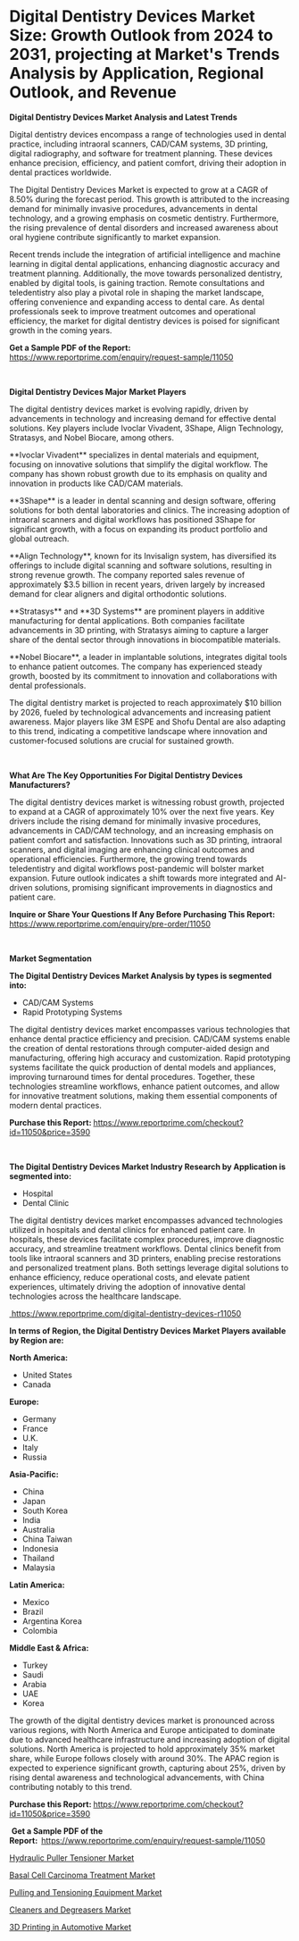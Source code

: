<p><h1>Digital Dentistry Devices Market Size: Growth Outlook from 2024 to 2031, projecting at Market's Trends Analysis by Application, Regional Outlook, and Revenue</h1></p><p><strong>Digital Dentistry Devices Market Analysis and Latest Trends</strong></p>
<p><p>Digital dentistry devices encompass a range of technologies used in dental practice, including intraoral scanners, CAD/CAM systems, 3D printing, digital radiography, and software for treatment planning. These devices enhance precision, efficiency, and patient comfort, driving their adoption in dental practices worldwide.</p><p>The Digital Dentistry Devices Market is expected to grow at a CAGR of 8.50% during the forecast period. This growth is attributed to the increasing demand for minimally invasive procedures, advancements in dental technology, and a growing emphasis on cosmetic dentistry. Furthermore, the rising prevalence of dental disorders and increased awareness about oral hygiene contribute significantly to market expansion.</p><p>Recent trends include the integration of artificial intelligence and machine learning in digital dental applications, enhancing diagnostic accuracy and treatment planning. Additionally, the move towards personalized dentistry, enabled by digital tools, is gaining traction. Remote consultations and teledentistry also play a pivotal role in shaping the market landscape, offering convenience and expanding access to dental care. As dental professionals seek to improve treatment outcomes and operational efficiency, the market for digital dentistry devices is poised for significant growth in the coming years.</p></p>
<p><strong>Get a Sample PDF of the Report:&nbsp;</strong> <a href="https://www.reportprime.com/enquiry/request-sample/11050?utm_campaign=1105&utm_medium=2&utm_source=Github&utm_content=ia&utm_term=29112024&utm_id=digital-dentistry-devices">https://www.reportprime.com/enquiry/request-sample/11050</a></p>
<p>&nbsp;</p>
<p><strong>Digital Dentistry Devices Major Market Players</strong></p>
<p><p>The digital dentistry devices market is evolving rapidly, driven by advancements in technology and increasing demand for effective dental solutions. Key players include Ivoclar Vivadent, 3Shape, Align Technology, Stratasys, and Nobel Biocare, among others. </p><p>**Ivoclar Vivadent** specializes in dental materials and equipment, focusing on innovative solutions that simplify the digital workflow. The company has shown robust growth due to its emphasis on quality and innovation in products like CAD/CAM materials. </p><p>**3Shape** is a leader in dental scanning and design software, offering solutions for both dental laboratories and clinics. The increasing adoption of intraoral scanners and digital workflows has positioned 3Shape for significant growth, with a focus on expanding its product portfolio and global outreach.</p><p>**Align Technology**, known for its Invisalign system, has diversified its offerings to include digital scanning and software solutions, resulting in strong revenue growth. The company reported sales revenue of approximately $3.5 billion in recent years, driven largely by increased demand for clear aligners and digital orthodontic solutions.</p><p>**Stratasys** and **3D Systems** are prominent players in additive manufacturing for dental applications. Both companies facilitate advancements in 3D printing, with Stratasys aiming to capture a larger share of the dental sector through innovations in biocompatible materials. </p><p>**Nobel Biocare**, a leader in implantable solutions, integrates digital tools to enhance patient outcomes. The company has experienced steady growth, boosted by its commitment to innovation and collaborations with dental professionals.</p><p>The digital dentistry market is projected to reach approximately $10 billion by 2026, fueled by technological advancements and increasing patient awareness. Major players like 3M ESPE and Shofu Dental are also adapting to this trend, indicating a competitive landscape where innovation and customer-focused solutions are crucial for sustained growth.</p></p>
<p>&nbsp;</p>
<p><strong>What Are The Key Opportunities For Digital Dentistry Devices Manufacturers?</strong></p>
<p><p>The digital dentistry devices market is witnessing robust growth, projected to expand at a CAGR of approximately 10% over the next five years. Key drivers include the rising demand for minimally invasive procedures, advancements in CAD/CAM technology, and an increasing emphasis on patient comfort and satisfaction. Innovations such as 3D printing, intraoral scanners, and digital imaging are enhancing clinical outcomes and operational efficiencies. Furthermore, the growing trend towards teledentistry and digital workflows post-pandemic will bolster market expansion. Future outlook indicates a shift towards more integrated and AI-driven solutions, promising significant improvements in diagnostics and patient care.</p></p>
<p><strong>Inquire or Share Your Questions If Any Before Purchasing This Report:</strong> <a href="https://www.reportprime.com/enquiry/pre-order/11050?utm_campaign=1105&utm_medium=2&utm_source=Github&utm_content=ia&utm_term=29112024&utm_id=digital-dentistry-devices">https://www.reportprime.com/enquiry/pre-order/11050</a></p>
<p>&nbsp;</p>
<p><strong>Market Segmentation</strong></p>
<p><strong>The Digital Dentistry Devices Market Analysis by types is segmented into:</strong></p>
<p><ul><li>CAD/CAM Systems</li><li>Rapid Prototyping Systems</li></ul></p>
<p><p>The digital dentistry devices market encompasses various technologies that enhance dental practice efficiency and precision. CAD/CAM systems enable the creation of dental restorations through computer-aided design and manufacturing, offering high accuracy and customization. Rapid prototyping systems facilitate the quick production of dental models and appliances, improving turnaround times for dental procedures. Together, these technologies streamline workflows, enhance patient outcomes, and allow for innovative treatment solutions, making them essential components of modern dental practices.</p></p>
<p><strong>Purchase this Report:&nbsp;</strong><a href="https://www.reportprime.com/checkout?id=11050&price=3590&utm_campaign=1105&utm_medium=2&utm_source=Github&utm_content=ia&utm_term=29112024&utm_id=digital-dentistry-devices">https://www.reportprime.com/checkout?id=11050&price=3590</a></p>
<p>&nbsp;</p>
<p><strong>The Digital Dentistry Devices Market Industry Research by Application is segmented into:</strong></p>
<p><ul><li>Hospital</li><li>Dental Clinic</li></ul></p>
<p><p>The digital dentistry devices market encompasses advanced technologies utilized in hospitals and dental clinics for enhanced patient care. In hospitals, these devices facilitate complex procedures, improve diagnostic accuracy, and streamline treatment workflows. Dental clinics benefit from tools like intraoral scanners and 3D printers, enabling precise restorations and personalized treatment plans. Both settings leverage digital solutions to enhance efficiency, reduce operational costs, and elevate patient experiences, ultimately driving the adoption of innovative dental technologies across the healthcare landscape.</p></p>
<p><a href="https://www.reportprime.com/digital-dentistry-devices-r11050?utm_campaign=1105&utm_medium=2&utm_source=Github&utm_content=ia&utm_term=29112024&utm_id=digital-dentistry-devices">&nbsp;https://www.reportprime.com/digital-dentistry-devices-r11050</a></p>
<p><strong>In terms of Region, the Digital Dentistry Devices Market Players available by Region are:</strong></p>
<p>
    <p> <strong> North America: </strong>
        <ul>
            <li>United States</li>
            <li>Canada</li>
        </ul>
        </p> 
    <p> <strong> Europe: </strong>
        <ul>
            <li>Germany</li>
            <li>France</li>
            <li>U.K.</li>
            <li>Italy</li>
            <li>Russia</li>
        </ul>
        </p> 
    <p> <strong> Asia-Pacific: </strong>
        <ul>
            <li>China</li>
            <li>Japan</li>
            <li>South Korea</li>
            <li>India</li>
            <li>Australia</li>
            <li>China Taiwan</li>
            <li>Indonesia</li>
            <li>Thailand</li>
            <li>Malaysia</li>
        </ul>
        </p> 
    <p> <strong> Latin America: </strong>
        <ul>
            <li>Mexico</li>
            <li>Brazil</li>
            <li>Argentina Korea</li>
            <li>Colombia</li>
        </ul>
        </p> 
    <p> <strong> Middle East & Africa: </strong>
        <ul>
            <li>Turkey</li>
            <li>Saudi</li>
            <li>Arabia</li>
            <li>UAE</li>
            <li>Korea</li>
        </ul>
    </p>
    </p>
<p><p>The growth of the digital dentistry devices market is pronounced across various regions, with North America and Europe anticipated to dominate due to advanced healthcare infrastructure and increasing adoption of digital solutions. North America is projected to hold approximately 35% market share, while Europe follows closely with around 30%. The APAC region is expected to experience significant growth, capturing about 25%, driven by rising dental awareness and technological advancements, with China contributing notably to this trend.</p></p>
<p><strong>Purchase this Report: </strong><a href="https://www.reportprime.com/checkout?id=11050&price=3590&utm_campaign=1105&utm_medium=2&utm_source=Github&utm_content=ia&utm_term=29112024&utm_id=digital-dentistry-devices">https://www.reportprime.com/checkout?id=11050&price=3590</a></p>
<p>&nbsp;<strong>Get a Sample PDF of the Report:&nbsp;&nbsp;</strong><a href="https://www.reportprime.com/enquiry/request-sample/11050?utm_campaign=1105&utm_medium=2&utm_source=Github&utm_content=ia&utm_term=29112024&utm_id=digital-dentistry-devices">https://www.reportprime.com/enquiry/request-sample/11050</a></p>
<p><strong></strong></p>
<p><p><a href="https://issuu.com/reportprime-2/docs/hydraulic-puller-tensioner-market-size-2030.pptx?utm_campaign=1105&utm_medium=2&utm_source=Github&utm_content=ia&utm_term=29112024&utm_id=digital-dentistry-devices">Hydraulic Puller Tensioner Market</a></p><p><a href="https://www.linkedin.com/pulse/basal-cell-carcinoma-treatment-market-assessment-predictive-metrics-3nvvf?utm_campaign=1105&utm_medium=2&utm_source=Github&utm_content=ia&utm_term=29112024&utm_id=digital-dentistry-devices">Basal Cell Carcinoma Treatment Market</a></p><p><a href="https://issuu.com/reportprime-2/docs/pulling-and-tensioning-equipment-market-size-2030.?utm_campaign=1105&utm_medium=2&utm_source=Github&utm_content=ia&utm_term=29112024&utm_id=digital-dentistry-devices">Pulling and Tensioning Equipment Market</a></p><p><a href="https://www.linkedin.com/pulse/deep-dive-cleaners-degreasers-market-itstrends-segmentation-niaie?utm_campaign=1105&utm_medium=2&utm_source=Github&utm_content=ia&utm_term=29112024&utm_id=digital-dentistry-devices">Cleaners and Degreasers Market</a></p><p><a href="https://www.linkedin.com/pulse/3d-printing-automotive-market-outlook-current-assessment-future-oucoe?utm_campaign=1105&utm_medium=2&utm_source=Github&utm_content=ia&utm_term=29112024&utm_id=digital-dentistry-devices">3D Printing in Automotive Market</a></p></p>